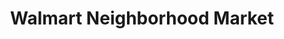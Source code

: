 ---
title: "Walmart Neighborhood Market"
url: /hoover/walmart-neighborhood-market/
shop: supermarket
---